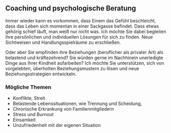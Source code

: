 ## Coaching und psychologische Beratung

Immer wieder kann es vorkommen, dass Einem das Gefühl beschleicht, dass das Leben sich momentan in einer Sackgasse  befindet. Dass etwas gehörig schief läuft, man weiß nur nicht was. Ich möchte Sie dabei begleiten ihre persönlichen und individuellen Lösungen für sich zu finden. Neue Sichtweisen und Handlungsspielräume zu erschließen.

Oder aber Sie empfinden ihre  Beziehungen (beruflicher als privater Art) als belastend und kräftezehrend? Sie würden gerne im Nachhinein  unerledigte Dinge aus Ihrer Kindheit aufarbeiten? Ich möchte Sie unterstützen, sich von vorgelebten, überholten Beziehungsmustern zu lösen und neue Beziehungsstrategien entwickeln.

### Mögliche Themen

* Konflikte, Streit
* Belastende Lebenssituationen, wie Trennung und Scheidung,
* Chronische Erkrankung von Familienmitgliedern
* Stress und Burnout
* Einsamkeit
* Unzufriedenheit mit der eigenen Situation
